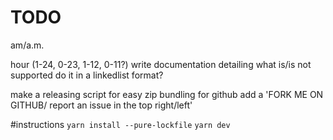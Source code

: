 # TODO
am/a.m.

hour (1-24, 0-23, 1-12, 0-11?)
write documentation detailing what is/is not supported
do it in a linkedlist format?

make a releasing script for easy zip bundling for github
add a 'FORK ME ON GITHUB/ report an issue in the top right/left'

#instructions
`yarn install --pure-lockfile`
`yarn dev`
